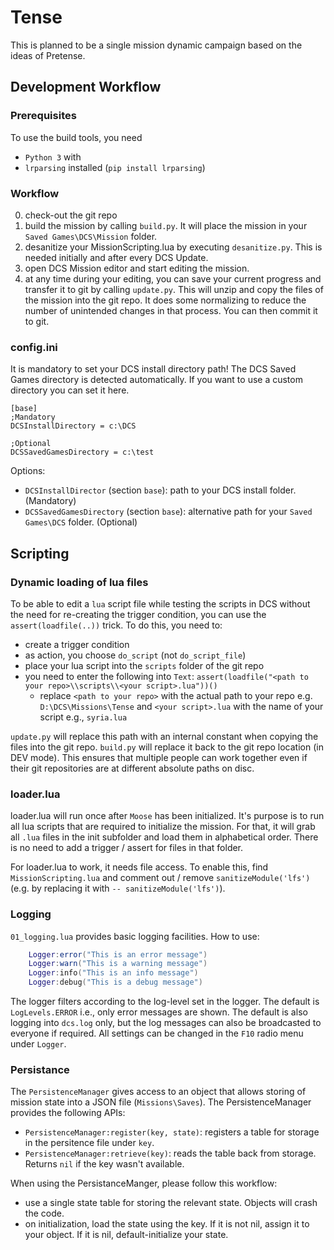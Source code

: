 # Tense

This is planned to be a single mission dynamic campaign based on the ideas of Pretense.

## Development Workflow

### Prerequisites

To use the build tools, you need 
- `Python 3` with 
- `lrparsing` installed (`pip install lrparsing`)

### Workflow

0. check-out the git repo
1. build the mission by calling `build.py`. It will place the mission in your `Saved Games\DCS\Mission` folder.
2. desanitize your MissionScripting.lua by executing `desanitize.py`. This is needed initially and after every DCS Update.
3. open DCS Mission editor and start editing the mission.
4. at any time during your editing, you can save your current progress and transfer it to git by calling `update.py`. This will unzip and copy the files of the mission into the git repo. It does some normalizing to reduce the number of unintended changes in that process. You can then commit it to git.

### config.ini

It is mandatory to set your DCS install directory path!
The DCS Saved Games directory is detected automatically. If you want to use a custom directory you can set it here.

```
[base]
;Mandatory
DCSInstallDirectory = c:\DCS

;Optional
DCSSavedGamesDirectory = c:\test
```

Options:
- `DCSInstallDirector` (section `base`): path to your DCS install folder. (Mandatory)
- `DCSSavedGamesDirectory` (section `base`): alternative path for your `Saved Games\DCS` folder. (Optional)

## Scripting

### Dynamic loading of lua files

To be able to edit a `lua` script file while testing the scripts in DCS without the need for re-creating the trigger condition, you can use the `assert(loadfile(..))` trick. To do this, you need to:
- create a trigger condition
- as action, you choose `do_script` (not `do_script_file`)
- place your lua script into the `scripts` folder of the git repo
- you need to enter the following into `Text`: `assert(loadfile("<path to your repo>\\scripts\\<your script>.lua"))()`
    - replace `<path to your repo>` with the actual path to your repo e.g. `D:\DCS\Missions\Tense` and `<your script>.lua` with the name of your script e.g., `syria.lua`

`update.py` will replace this path with an internal constant when copying the files into the git repo. `build.py` will replace it back to the git repo location (in DEV mode). This ensures that multiple people can work together even if their git repositories are at different absolute paths on disc.

### loader.lua

loader.lua will run once after `Moose` has been initialized. It's purpose is to run all lua scripts that are required to initialize the mission. For that, it will grab all `.lua` files in the init subfolder and load them in alphabetical order. There is no need to add a trigger / assert for files in that folder.

For loader.lua to work, it needs file access. To enable this, find `MissionScripting.lua` and comment out / remove `sanitizeModule('lfs')` (e.g. by replacing it with `-- sanitizeModule('lfs')`).

### Logging

`01_logging.lua` provides basic logging facilities. How to use:

```lua
    Logger:error("This is an error message")
    Logger:warn("This is a warning message")
    Logger:info("This is an info message")
    Logger:debug("This is a debug message")
```

The logger filters according to the log-level set in the logger. The default is `LogLevels.ERROR` i.e., only error messages are shown. The default is also logging into `dcs.log` only, but the log messages can also be broadcasted to everyone if required. All settings can be changed in the `F10` radio menu under `Logger`.

### Persistance

The `PersistenceManager` gives access to an object that allows storing of mission state into a JSON file (`Missions\Saves`). The PersistenceManager provides the following APIs:

- `PersistenceManager:register(key, state)`: registers a table for storage in the persitence file under `key`.
- `PersistenceManager:retrieve(key)`: reads the table back from storage. Returns `nil` if the key wasn't available.

When using the PersistanceManger, please follow this workflow:
- use a single state table for storing the relevant state. Objects will crash the code.
- on initialization, load the state using the key. If it is not nil, assign it to your object. If it is nil, default-initialize your state.